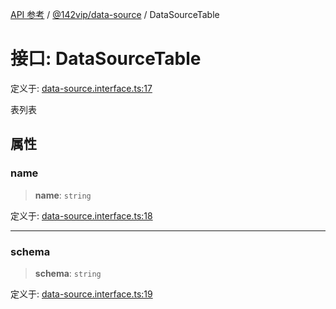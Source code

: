 [API 参考](../../../index.md) / [@142vip/data-source](../index.md) / DataSourceTable

# 接口: DataSourceTable

定义于: [data-source.interface.ts:17](https://github.com/142vip/core-x/blob/d59cdcda9f62fc93dcb0efb54c66772997c75711/packages/data-source/src/data-source.interface.ts#L17)

表列表

## 属性

### name

> **name**: `string`

定义于: [data-source.interface.ts:18](https://github.com/142vip/core-x/blob/d59cdcda9f62fc93dcb0efb54c66772997c75711/packages/data-source/src/data-source.interface.ts#L18)

***

### schema

> **schema**: `string`

定义于: [data-source.interface.ts:19](https://github.com/142vip/core-x/blob/d59cdcda9f62fc93dcb0efb54c66772997c75711/packages/data-source/src/data-source.interface.ts#L19)

